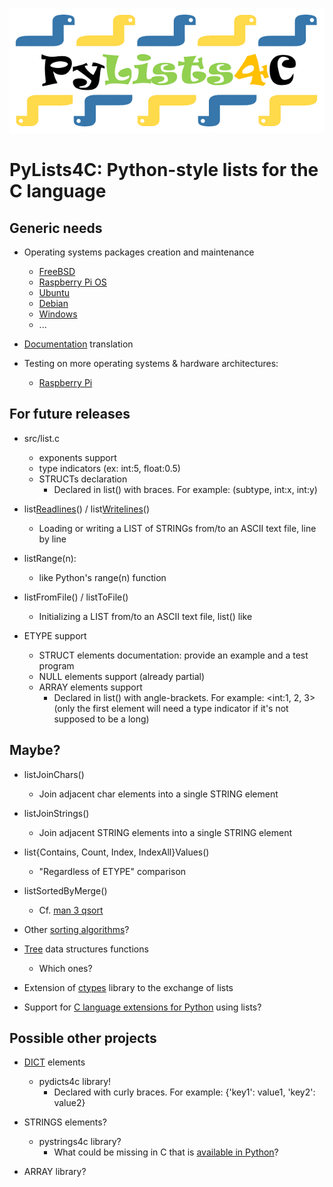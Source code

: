 ![alt text](https://github.com/HubTou/PyLists4C/blob/main/logo/pylists4c-logo.png "PyLists4C: Python-style lists for the C language")
# PyLists4C: Python-style lists for the C language

## Generic needs
* Operating systems packages creation and maintenance
  * [FreeBSD](https://docs.freebsd.org/en/books/porters-handbook/book/)
  * [Raspberry Pi OS](https://pi.gate.ac.uk/pages/package.html)
  * [Ubuntu](https://packaging.ubuntu.com/html/packaging-new-software.html)
  * [Debian](https://www.debian.org/doc/manuals/maint-guide/)
  * [Windows](https://learn.microsoft.com/en-us/windows/package-manager/package/repository)
  * ...

* [Documentation](DOC.md) translation

* Testing on more operating systems & hardware architectures:
  * [Raspberry Pi](https://www.raspberrypi.com/) 

## For future releases
* src/list.c
  * exponents support
  * type indicators (ex: int:5, float:0.5)
  * STRUCTs declaration
    * Declared in list() with braces. For example: (subtype, int:x, int:y)

* list[Readlines](https://docs.python.org/3/library/io.html?highlight=readlines#io.IOBase.readlines)() / list[Writelines](https://docs.python.org/3/library/io.html?highlight=writelines#io.IOBase.writelines)()
  * Loading or writing a LIST of STRINGs from/to an ASCII text file, line by line

* listRange(n):
  * like Python's range(n) function 

* listFromFile() / listToFile()
  * Initializing a LIST from/to an ASCII text file, list() like

* ETYPE support
  * STRUCT elements documentation: provide an example and a test program 
  * NULL elements support (already partial)
  * ARRAY elements support
    * Declared in list() with angle-brackets. For example: <int:1, 2, 3> (only the first element will need a type indicator if it's not supposed to be a long) 

## Maybe?
* listJoinChars()
  * Join adjacent char elements into a single STRING element

* listJoinStrings()
  * Join adjacent STRING elements into a single STRING element

* list{Contains, Count, Index, IndexAll}Values()
  * "Regardless of ETYPE" comparison

* listSortedByMerge()
  * Cf. [man 3 qsort](https://www.freebsd.org/cgi/man.cgi?query=qsort&sektion=3)
* Other [sorting algorithms](https://en.wikipedia.org/wiki/Sorting_algorithm)?

* [Tree](https://en.wikipedia.org/wiki/Tree_(data_structure)) data structures functions
  * Which ones?

* Extension of [ctypes](https://docs.python.org/3/library/ctypes.html#module-ctypes) library to the exchange of lists

* Support for [C language extensions for Python](https://docs.python.org/3/extending/extending.html) using lists?

## Possible other projects
* [DICT](https://www.w3schools.com/python/python_dictionaries.asp) elements
  * pydicts4c library!
    * Declared with curly braces. For example: {\'key1\': value1, \'key2\': value2}

* STRINGS elements?
  * pystrings4c library?
    * What could be missing in C that is [available in Python](https://www.w3schools.com/python/python_strings.asp)?

* ARRAY library?
